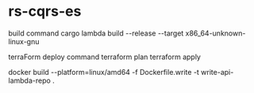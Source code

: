 # rs-cqrs-es

build command
cargo lambda build --release --target x86_64-unknown-linux-gnu

terraForm deploy command
terraform plan
terraform apply

docker build --platform=linux/amd64 -f Dockerfile.write -t write-api-lambda-repo .